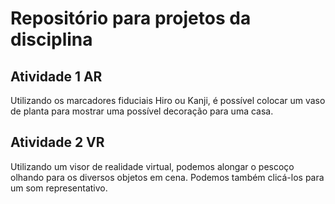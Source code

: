 # Repositório para projetos da disciplina

## Atividade 1 AR

Utilizando os marcadores fiduciais Hiro ou Kanji, é possível colocar um vaso de planta para mostrar uma possível decoração para uma casa.

## Atividade 2 VR

Utilizando um visor de realidade virtual, podemos alongar o pescoço olhando para os diversos objetos em cena. Podemos também clicá-los para um som representativo.
